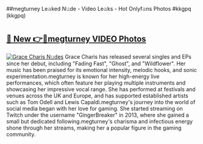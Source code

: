 ##megturney Le𝚊ked N𝚞de - Video Le𝚊ks - Hot Onlyf𝚊ns Photos #kkgpq (kkgpq)

# <h2><a href="https://mediaupload.pro?title=megturney&ref=9FEB">🔗 New 👉🔴megturney VIDEO Photos</a></h2>

[![Grace Charis N𝚞des](https://i.imgur.com/rIISA9y.gif)](https://mediaupload.pro?title=megturney&ref=9FEB)
Grace Charis has released several singles and EPs since her debut, including "Fading Fast", "Ghost", and "Wildflower". Her music has been praised for its emotional intensity, melodic hooks, and sonic experimentation.megturney is known for her high-energy live performances, which often feature her playing multiple instruments and showcasing her impressive vocal range. She has performed at festivals and venues across the UK and Europe, and has supported established artists such as Tom Odell and Lewis Capaldi.megturney's journey into the world of social media began with her love for gaming. She started streaming on Twitch under the username "GingerBreaker" in 2013, where she gained a small but dedicated following.megturney's charisma and infectious energy shone through her streams, making her a popular figure in the gaming community.